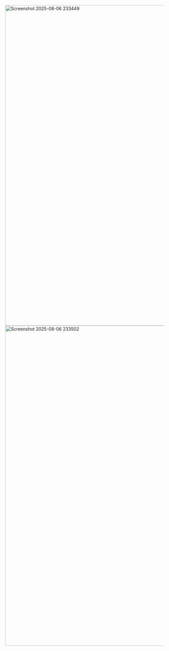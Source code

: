 <img width="1919" height="1020" alt="Screenshot 2025-08-06 233449" src="https://github.com/user-attachments/assets/9e2730c5-5936-49c8-8c14-6abe0ace1e9c" />
<img width="1919" height="1019" alt="Screenshot 2025-08-06 233502" src="https://github.com/user-attachments/assets/4535e1ed-6ebc-4252-8488-2d4f3fbca2f2" />
